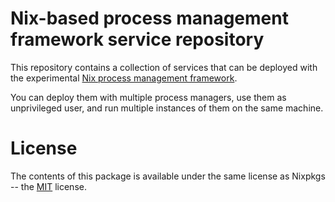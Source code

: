 Nix-based process management framework service repository
=========================================================
This repository contains a collection of services that can be deployed with the
experimental
[Nix process management framework](https://github.com/svanderburg/nix-processmgmt).

You can deploy them with multiple process managers, use them as unprivileged
user, and run multiple instances of them on the same machine.

License
=======
The contents of this package is available under the same license as Nixpkgs --
the [MIT](https://opensource.org/licenses/MIT) license.
